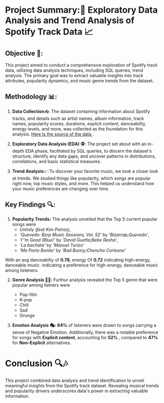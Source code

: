 # Project Summary:🎵 Exploratory Data Analysis and Trend Analysis of Spotify Track Data 📈

## Objective 🎯:

This project aimed to conduct a comprehensive exploration of Spotify track data, utilizing data analysis techniques, including SQL queries, trend analysis.
The primary goal was to extract valuable insights into track attributes, popularity dynamics, and music genre trends from the dataset.

## Methodology 📊:

1. **Data Collection**📥: The dataset containing information about Spotify tracks, and details such as artist names, album information, track names,
   popularity scores, durations, explicit content, danceability, energy levels, and more,
   was collected as the foundation for this analysis. [Here Is the source of the data ](https://www.kaggle.com/datasets/maharshipandya/-spotify-tracks-dataset).

2. **Exploratory Data Analysis (EDA)** 🕵️: The project set about with an in-depth EDA phase, facilitated by SQL queries, to discern the dataset's structure, identify any
   data gaps, and uncover patterns in distributions, correlations, and basic statistical measures.

3. **Trend Analysis**📈:To discover your favorite music, we took a closer look at trends. We studied things like popularity, which songs are popular right now, top music styles, and more. This helped us understand how your music preferences are changing over time.

## Key Findings 🔍:

1. **Popularity Trends:** The analysis unveiled that the Top 5 current popular songs were
   - *Unholy (feat Kim Petras)*,
   - *'Quevedo: Bzrp Music Sessions, Vol. 52'* by *'Bizarrap;Quevedo'*,
   -  _'I''m Good (Blue)'_ by _'David Guetta;Bebe Rexha'_,
   -  _'La bachata'_ by _'Manuel Turizo'_
   -  _'Me Porto Bonito'_ by _'Bad Bunny;Chencho Corleone'_

With an avg danceabilty of **0.78**, energy Of **0.72**  indicating high-energy, danceable music. indicating a preference for high-energy, danceable music among listeners.

2. **Genre Analysis 🎷🎹:** Furthur analysis revealed the Top 5 genre that were popular among listners were
     - Pop-film
     - K-pop
     - Chill
     - Sad
     - Grunge
    
3. **Emotion Analysis 🎭:** **64%** of listeners were drawn to songs carrying a sense of Negative Emotion. Additionally, there was a notable preference for songs with **Explicit content**, accounting for **52%** , compared to **47%** for **Non-Explicit** alternatives.

# Conclusion 🔍🎶

This project combined data analysis and trend identification to unveil meaningful insights from the Spotify track dataset. Revealing musical trends and popularity drivers underscores data's power in extracting valuable information.
